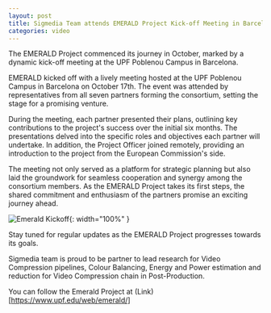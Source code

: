 ```yaml
---
layout: post
title: Sigmedia Team attends EMERALD Project Kick-off Meeting in Barcelona
categories: video
---
```


The EMERALD Project commenced its journey in October, marked by a dynamic kick-off meeting at the UPF Poblenou Campus in Barcelona.


EMERALD kicked off with a lively meeting hosted at the UPF Poblenou Campus in Barcelona on October 17th. The event was attended by representatives from all seven partners forming the consortium, setting the stage for a promising venture.


During the meeting, each partner presented their plans, outlining key contributions to the project's success over the initial six months. The presentations delved into the specific roles and objectives each partner will undertake. In addition, the Project Officer joined remotely, providing an introduction to the project from the European Commission's side.


The meeting not only served as a platform for strategic planning but also laid the groundwork for seamless cooperation and synergy among the consortium members. As the EMERALD Project takes its first steps, the shared commitment and enthusiasm of the partners promise an exciting journey ahead.


![Emerald Kickoff](/assets/images/posts/emerald_kickoff.png){: width="100%" }


Stay tuned for regular updates as the EMERALD Project progresses towards its goals.

Sigmedia team is proud to be partner to lead research for Video Compression
pipelines, Colour Balancing, Energy and Power estimation and reduction for Video
Compression chain in Post-Production.


You can follow the Emerald Project at (Link)[https://www.upf.edu/web/emerald/]